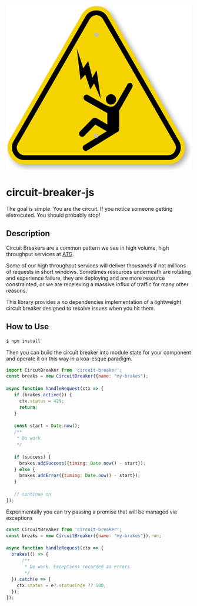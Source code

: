 ![image](.docs/iso-electrocution-voltage-hazard-symbol.png)  
# circuit-breaker-js

The goal is simple. You are the circuit. If you notice someone getting 
eletrocuted. You should probably stop!

## Description

Circuit Breakers are a common pattern we see in high volume, high throughput 
services at [ATG](https://www.accretivetg.com/).

Some of our high throughput services will deliver thousands if not millions of
requests in short windows. Sometimes resources underneath are rotating and experience failure,
they are deploying and are more resource constrainted, or we are receieving a massive influx of
traffic for many other reasons.

This library provides a no dependencies implementation of a lightweight circuit breaker
designed to resolve issues when you hit them.

## How to Use

```bash
$ npm install 
```

Then you can build the circuit breaker into module state for your component and operate
it on this way in a koa-esque paradigm.

```javascript
import CircutBreaker from 'circuit-breaker';
const breaks = new CircuitBreaker({name: "my-brakes");

async function handleRequest(ctx => {
   if (brakes.active()) {
     ctx.status = 429;
     return;
   }
  
   const start = Date.now();
   /**
    * Do work
    */
   
   if (success) {
     brakes.addSuccess({timing: Date.now() - start});
   } else {
     brakes.addError({timing: Date.now() - start});
   }
   
   // continue on
});
```

Experimentally you can try passing a promise that will be managed via exceptions

```javascript
const CircuitBreaker from 'circuit-breaker';
const breaks = new CircuitBreaker({name: "my-brakes"}).run;

async function handleRequest(ctx => { 
  brakes(() => {
      /**
       * Do work. Exceptions recorded as errors
       */
  }).catch(e => {
    ctx.status = e?.statusCode ?? 500;
  });
});

```
